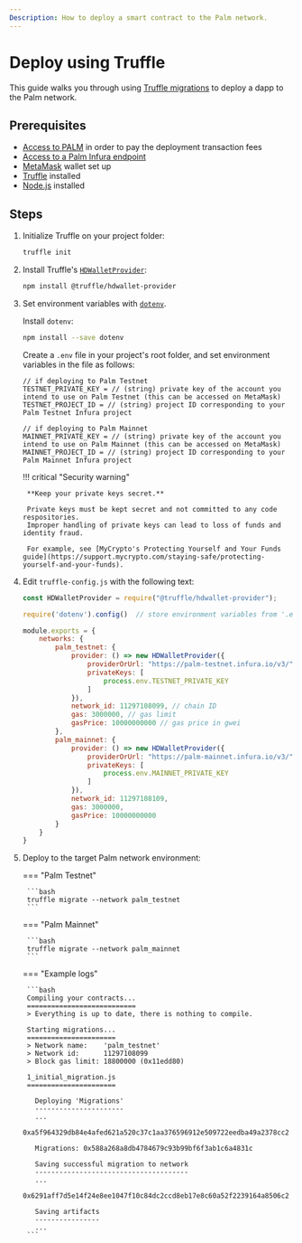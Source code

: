 ```yaml
---
Description: How to deploy a smart contract to the Palm network.
---
```


# Deploy using Truffle

This guide walks you through using [Truffle migrations](https://www.trufflesuite.com/docs/truffle/getting-started/running-migrations)
to deploy a dapp to the Palm network.

## Prerequisites

- [Access to PALM](../Get-Started/Tokens.md) in order to pay the deployment transaction fees
- [Access to a Palm Infura endpoint](../Get-Started/Connect/Overview.md)
- [MetaMask](https://metamask.io/) wallet set up
- [Truffle](https://www.trufflesuite.com/docs/truffle/getting-started/installation) installed
- [Node.js](https://nodejs.org/en/download/) installed

## Steps

1. Initialize Truffle on your project folder:

    ```bash
    truffle init
    ```

2. Install Truffle's [`HDWalletProvider`](https://github.com/trufflesuite/truffle/tree/develop/packages/hdwallet-provider):

    ```bash
    npm install @truffle/hdwallet-provider
    ```

3. Set environment variables with [`dotenv`](https://www.npmjs.com/package/dotenv).

    Install `dotenv`:

    ```bash
    npm install --save dotenv
    ```

    Create a `.env` file in your project's root folder, and set environment variables in the file as follows:

    ```text
    // if deploying to Palm Testnet
    TESTNET_PRIVATE_KEY = // (string) private key of the account you intend to use on Palm Testnet (this can be accessed on MetaMask)
    TESTNET_PROJECT_ID = // (string) project ID corresponding to your Palm Testnet Infura project

    // if deploying to Palm Mainnet
    MAINNET_PRIVATE_KEY = // (string) private key of the account you intend to use on Palm Mainnet (this can be accessed on MetaMask)
    MAINNET_PROJECT_ID = // (string) project ID corresponding to your Palm Mainnet Infura project
    ```

    !!! critical "Security warning"

        **Keep your private keys secret.**

        Private keys must be kept secret and not committed to any code respositories.
        Improper handling of private keys can lead to loss of funds and identity fraud.

        For example, see [MyCrypto's Protecting Yourself and Your Funds guide](https://support.mycrypto.com/staying-safe/protecting-yourself-and-your-funds).

4. Edit `truffle-config.js` with the following text:

    ```js
    const HDWalletProvider = require("@truffle/hdwallet-provider");

    require('dotenv').config()  // store environment variables from '.env' to process.env

    module.exports = {
        networks: {
            palm_testnet: {
                provider: () => new HDWalletProvider({
                    providerOrUrl: "https://palm-testnet.infura.io/v3/" + process.env.TESTNET_PROJECT_ID,
                    privateKeys: [
                        process.env.TESTNET_PRIVATE_KEY
                    ]
                }),
                network_id: 11297108099, // chain ID
                gas: 3000000, // gas limit
                gasPrice: 10000000000 // gas price in gwei
            },
            palm_mainnet: {
                provider: () => new HDWalletProvider({
                    providerOrUrl: "https://palm-mainnet.infura.io/v3/" + process.env.MAINNET_PROJECT_ID,
                    privateKeys: [
                        process.env.MAINNET_PRIVATE_KEY
                    ]
                }),
                network_id: 11297108109,
                gas: 3000000,
                gasPrice: 10000000000
            }
        }
    }
    ```

5. Deploy to the target Palm network environment:

    === "Palm Testnet"

        ```bash
        truffle migrate --network palm_testnet
        ```

    === "Palm Mainnet"

        ```bash
        truffle migrate --network palm_mainnet
        ```

    === "Example logs"

        ```bash
        Compiling your contracts...
        ===========================
        > Everything is up to date, there is nothing to compile.

        Starting migrations...
        ======================
        > Network name:    'palm_testnet'
        > Network id:      11297108099
        > Block gas limit: 18800000 (0x11edd80)

        1_initial_migration.js
        ======================

          Deploying 'Migrations'
          ----------------------
          ...
          0xa5f964329db84e4afed621a520c37c1aa376596912e509722eedba49a2378cc2

          Migrations: 0x588a268a8db4784679c93b99bf6f3ab1c6a4831c

          Saving successful migration to network
          --------------------------------------
          ...
          0x6291aff7d5e14f24e8ee1047f10c84dc2ccd8eb17e8c60a52f2239164a8506c2

          Saving artifacts
          ----------------
          ...
        ```
